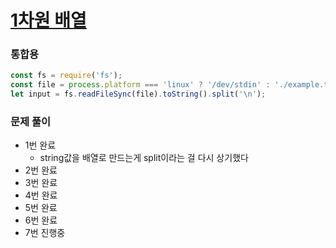 
# [1차원 배열](https://www.acmicpc.net/step/6)


### 통합용
```typescript
const fs = require('fs');
const file = process.platform === 'linux' ? '/dev/stdin' : './example.txt';
let input = fs.readFileSync(file).toString().split('\n');
```

### 문제 풀이
- 1번 완료
  - string값을 배열로 만드는게 split이라는 걸 다시 상기했다
- 2번 완료
- 3번 완료 
- 4번 완료
- 5번 완료
- 6번 완료
- 7번 진행중